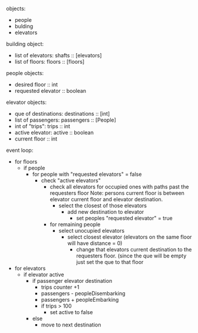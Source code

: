 objects:
 - people
 - bulding
 - elevators

building object:
  - list of elevators: shafts :: [elevators]
  - list of floors: floors :: [floors]


people objects:
 - desired floor :: int
 - requested elevator :: boolean


elevator objects:
 - que of destinations: destinations :: [int]
 - list of passengers: passengers :: [People]
 - int of "trips": trips :: int
 - active elevator: active :: boolean
 - current floor :: int


event loop:
  - for floors
    - if people
      - for people with "requested elevators" = false
        - check "active elevators"
          - check all elevators for occupied ones with paths past the requesters floor Note: persons current floor is between elevator current floor and elevator destination.
            - select the closest of those elevators
              - add new destination to elevator
                - set peoples "requested elevator" = true
          - for remaining people
            - select unocupied elevators
              - select closest elevator (elevators on the same floor will have distance = 0)
                - change that elevators current destination to the requesters floor. (since the que will be empty just set the que to that floor
  - for elevators
    - if elevator active
      - if passenger elevator destination
        - trips counter +1
        - passengers - peopleDisembarking
        - passengers + peopleEmbarking
        - if trips > 100
          - set active to false
      - else
        - move to next destination
